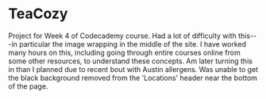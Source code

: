 # TeaCozy
Project for Week 4 of Codecademy course. Had a lot of difficulty with this---in particular the image wrapping in the middle of the site.
I have worked many hours on this, including going through entire courses online from some other resources, to understand these
concepts. Am later turning this in than I planned due to recent bout with Austin allergens. Was unable to get the black background
removed from the 'Locations' header near the bottom of the page.
